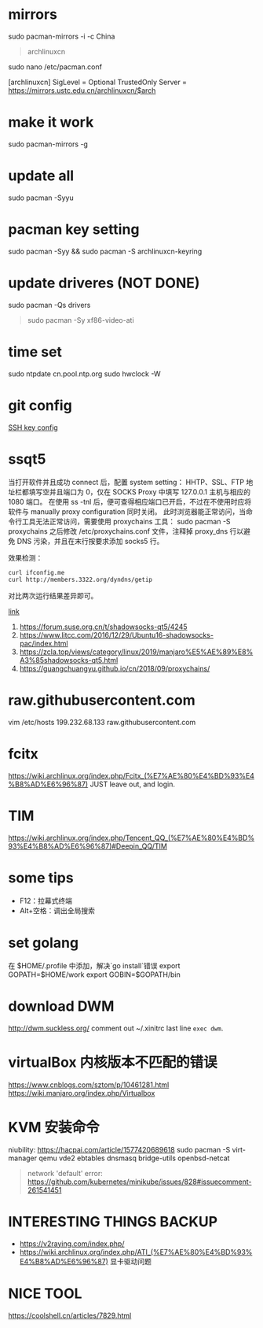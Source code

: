 # mirrors
sudo pacman-mirrors -i -c China

> archlinuxcn

sudo nano /etc/pacman.conf

[archlinuxcn]
SigLevel = Optional TrustedOnly
Server = https://mirrors.ustc.edu.cn/archlinuxcn/$arch

# make it work
sudo pacman-mirrors -g

# update all
sudo pacman -Syyu

# pacman key setting
sudo pacman -Syy && sudo pacman -S archlinuxcn-keyring


# update driveres (NOT DONE)
sudo pacman -Qs drivers
> sudo pacman -Sy xf86-video-ati

# time set
sudo ntpdate cn.pool.ntp.org
sudo hwclock -W

# git config
[SSH key config](https://blog.csdn.net/u013778905/article/details/83501204)

# ssqt5
当打开软件并且成功 connect 后，配置 system setting：
HHTP、SSL、FTP 地址栏都填写空并且端口为 0，仅在 SOCKS Proxy 中填写 127.0.0.1 主机与相应的 1080 端口。
在使用 ss -tnl 后，便可查得相应端口已开启，不过在不使用时应将软件与 manually proxy configuration 同时关闭。
此时浏览器能正常访问，当命令行工具无法正常访问，需要使用 proxychains 工具：
sudo pacman -S proxychains
之后修改 /etc/proxychains.conf 文件，注释掉 proxy_dns 行以避免 DNS 污染，并且在末行按要求添加 socks5 行。

效果检测：
```bash
curl ifconfig.me
curl http://members.3322.org/dyndns/getip
```
对比两次运行结果差异即可。

[link](https://github.com/shadowsocks/shadowsocks-qt5/issues/764)
1. https://forum.suse.org.cn/t/shadowsocks-qt5/4245
2. https://www.litcc.com/2016/12/29/Ubuntu16-shadowsocks-pac/index.html
3. https://zcla.top/views/category/linux/2019/manjaro%E5%AE%89%E8%A3%85shadowsocks-qt5.html
4. https://guangchuangyu.github.io/cn/2018/09/proxychains/

# raw.githubusercontent.com
vim /etc/hosts
199.232.68.133 raw.githubusercontent.com

# fcitx
https://wiki.archlinux.org/index.php/Fcitx_(%E7%AE%80%E4%BD%93%E4%B8%AD%E6%96%87)
JUST leave out, and login.

# TIM
https://wiki.archlinux.org/index.php/Tencent_QQ_(%E7%AE%80%E4%BD%93%E4%B8%AD%E6%96%87)#Deepin_QQ/TIM

# some tips
- F12：拉幕式终端
- Alt+空格：调出全局搜索

# set golang
在 $HOME/.profile 中添加，解决`go install`错误
export GOPATH=$HOME/work
export GOBIN=$GOPATH/bin

# download DWM
http://dwm.suckless.org/
comment out ~/.xinitrc last line `exec dwm`.

# virtualBox 内核版本不匹配的错误
https://www.cnblogs.com/sztom/p/10461281.html
https://wiki.manjaro.org/index.php/Virtualbox

# KVM 安装命令
niubility: https://hacpai.com/article/1577420689618
sudo pacman -S virt-manager qemu vde2 ebtables dnsmasq bridge-utils openbsd-netcat
> network 'default' error: https://github.com/kubernetes/minikube/issues/828#issuecomment-261541451

# INTERESTING THINGS BACKUP
- https://v2raying.com/index.php/
- https://wiki.archlinux.org/index.php/ATI_(%E7%AE%80%E4%BD%93%E4%B8%AD%E6%96%87)  显卡驱动问题 

# NICE TOOL
https://coolshell.cn/articles/7829.html
